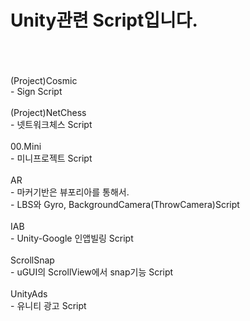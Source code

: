 # Unity관련 Script입니다.
<br>
<br>
<br>(Project)Cosmic
<br> - Sign Script
<br>
<br>(Project)NetChess
<br> - 넷트워크체스 Script
<br>
<br>00.Mini
<br> - 미니프로젝트 Script
<br>
<br>AR 
<br> - 마커기반은 뷰포리아를 통해서.
<br> - LBS와 Gyro, BackgroundCamera(ThrowCamera)Script
<br>
<br>IAB
<br> - Unity-Google 인앱빌링 Script
<br>
<br>ScrollSnap
<br> - uGUI의 ScrollView에서 snap기능 Script
<br>
<br>UnityAds
<br> - 유니티 광고 Script